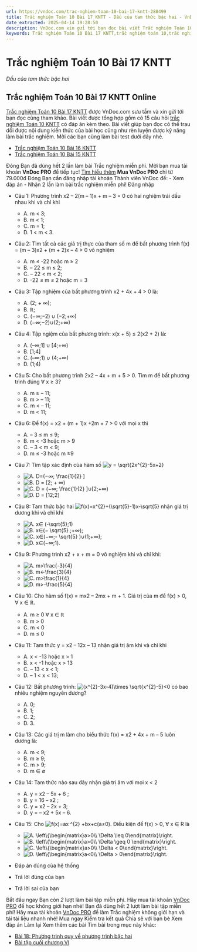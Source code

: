 ```yaml
---
url: https://vndoc.com/trac-nghiem-toan-10-bai-17-kntt-288499
title: Trắc nghiệm Toán 10 Bài 17 KNTT - Dấu của tam thức bậc hai - VnDoc.com
date_extracted: 2025-04-14 19:28:50
description: VnDoc.com xin gửi tới bạn đọc bài viết Trắc nghiệm Toán 10 Bài 17 KNTT. Mời các bạn cùng tham khảo chi tiết.
keywords: Trắc nghiệm Toán 10 Bài 17 KNTT,trắc nghiệm toán 10,trắc nghiệm toán 10 KNTT,toán 10,toán lớp 10,toán 10 KNTT,toán 10 bài 17,Dấu của tam thức bậc hai,Trắc nghiệm Toán 10 Bài 17 KNTT online
---
```


# Trắc nghiệm Toán 10 Bài 17 KNTT
 _Dấu của tam thức bậc hai_
## Trắc nghiệm Toán 10 Bài 17 KNTT Online
[Trắc nghiệm Toán 10 Bài 17 KNTT](<https://vndoc.com/trac-nghiem-toan-10-bai-17-kntt-288499>) được VnDoc.com sưu tầm và xin gửi tới bạn đọc cùng tham khảo. Bài viết được tổng hợp gồm có 15 câu hỏi [trắc nghiệm Toán 10 KNTT](<https://vndoc.com/test-mon-toan-lop10>) có đáp án kèm theo. Bài viết giúp bạn đọc có thể trau dồi được nội dung kiến thức của bài học cũng như rèn luyện được kỹ năng làm bài trắc nghiệm. Mời các bạn cùng làm bài test dưới đây nhé.
  * [Trắc nghiệm Toán 10 Bài 16 KNTT](<https://vndoc.com/trac-nghiem-toan-10-bai-16-kntt-288495>)
  * [Trắc nghiệm Toán 10 Bài 15 KNTT](<https://vndoc.com/trac-nghiem-toan-10-bai-15-kntt-288491>)

Đóng
Bạn đã dùng hết 2 lần làm bài Trắc nghiệm miễn phí. Mời bạn mua tài khoản **VnDoc PRO** để tiếp tục\! [Tìm hiểu thêm](</pro>)
**Mua VnDoc PRO** chỉ từ 79.000đ
Đóng
Bạn cần đăng nhập tài khoản Thành viên VnDoc để:
\- Xem đáp án
\- Nhận 2 lần làm bài trắc nghiệm miễn phí\!
Đăng nhập 
  * Câu 1:
Phương trình x2 – 2\(m – 1\)x + m – 3 = 0 có hai nghiệm trái dấu nhau khi và chỉ khi
    * A. m < 3;
    * B. m < 1;
    * C. m = 1;
    * D. 1 < m < 3.
  * Câu 2:
Tìm tất cả các giá trị thực của tham số m để bất phương trình f\(x\) = \(m – 3\)x2 \+ \(m + 2\)x – 4 > 0 vô nghiệm
    * A. m ≤ -22 hoặc m ≥ 2
    * B. – 22 ≤ m ≤ 2;
    * C. – 22 < m < 2;
    * D. -22 ≤ m ≤ 2 hoặc m = 3
  * Câu 3:
Tập nghiệm của bất phương trình x2 \+ 4x + 4 > 0 là:
    * A. \(2; + ∞\);
    * B. ℝ;
    * C. \(−∞;−2\) ∪ \(−2;+∞\)
    * D. \(−∞;−2\)∪\(2;+∞\)
  * Câu 4:
Tập ngiệm của bất phương trình: x\(x + 5\) ≤ 2\(x2 \+ 2\) là:
    * A. \(–∞;1\] ∪ \[4;+∞\)
    * B. \[1;4\]
    * C. \(–∞;1\) ∪ \(4;+∞\)
    * D. \(1;4\)
  * Câu 5:
Cho bất phương trình 2x2 – 4x + m + 5 > 0\. Tìm m để bất phương trình đúng ∀ x ≥ 3?
    * A. m ≥ – 11;
    * B. m > – 11;
    * C. m < – 11;
    * D. m < 11;
  * Câu 6:
Để f\(x\) = x2 \+ \(m + 1\)x +2m + 7 > 0 với mọi x thì
    * A. – 3 ≤ m ≤ 9;
    * B. m < -3 hoặc m > 9
    * C. – 3 < m < 9;
    * D. m ≤ -3 hoặc m ≥9
  * Câu 7:
Tìm tập xác định của hàm số ![y = \\sqrt{2x^{2}-5x+2}](https://tex.vdoc.vn?tex=y%20%3D%20%5Csqrt%7B2x%5E%7B2%7D-5x%2B2%7D)
    * ![A. D=\(−∞; \\frac{1}{2} \]](https://tex.vdoc.vn?tex=A.%C2%A0D%3D\(%E2%88%92%E2%88%9E%3B%20%5Cfrac%7B1%7D%7B2%7D%20%5D)
    * ![B. D = \[2; + ∞\)](https://tex.vdoc.vn?tex=B.%C2%A0D%20%3D%20%5B2%3B%20%2B%20%E2%88%9E\))
    * ![C. D = \(−∞; \\frac{1}{2} \]∪\[2;+∞\)](https://tex.vdoc.vn?tex=C.%C2%A0D%20%3D%C2%A0\(%E2%88%92%E2%88%9E%3B%20%5Cfrac%7B1%7D%7B2%7D%20%5D%E2%88%AA%5B2%3B%2B%E2%88%9E\))
    * ![D. D = \[12;2\]](https://tex.vdoc.vn?tex=D.%C2%A0D%C2%A0%3D%C2%A0%5B12%3B2%5D)
  * Câu 8:
Tam thức bậc hai ![f\(x\)=x^{2}+\(\\sqrt{5}-1\)x-\\sqrt{5}](https://tex.vdoc.vn?tex=f\(x\)%3Dx%5E%7B2%7D%2B\(%5Csqrt%7B5%7D-1\)x-%5Csqrt%7B5%7D) nhận giá trị dương khi và chỉ khi
    * ![A. x∈ \(-\\sqrt{5};1\)](https://tex.vdoc.vn?tex=A.%C2%A0x%E2%88%88%20\(-%5Csqrt%7B5%7D%3B1\))
    * ![B. x∈\(− \\sqrt{5} ;+∞\);](https://tex.vdoc.vn?tex=B.%C2%A0x%E2%88%88\(%E2%88%92%20%5Csqrt%7B5%7D%20%3B%2B%E2%88%9E\)%3B)
    * ![C. x∈\(−∞;- \\sqrt{5} \)∪\(1;+∞\);](https://tex.vdoc.vn?tex=C.%C2%A0x%E2%88%88\(%E2%88%92%E2%88%9E%3B-%20%5Csqrt%7B5%7D%20\)%E2%88%AA\(1%3B%2B%E2%88%9E\)%3B)
    * ![D. x∈\(−∞;1\).](https://tex.vdoc.vn?tex=D.%C2%A0x%E2%88%88\(%E2%88%92%E2%88%9E%3B1\).)
  * Câu 9:
Phương trình x2 \+ x + m = 0 vô nghiệm khi và chỉ khi:
    * ![A. m>\\frac{-3}{4}](https://tex.vdoc.vn?tex=A.%20m%3E%5Cfrac%7B-3%7D%7B4%7D)
    * ![B. m<-\\frac{3}{4}](https://tex.vdoc.vn?tex=B.%20m%3C-%5Cfrac%7B3%7D%7B4%7D)
    * ![C. m>\\frac{1}{4}](https://tex.vdoc.vn?tex=C.%20m%3E%5Cfrac%7B1%7D%7B4%7D)
    * ![D. m>-\\frac{5}{4}](https://tex.vdoc.vn?tex=D.%20m%3E-%5Cfrac%7B5%7D%7B4%7D)
  * Câu 10:
Cho hàm số f\(x\) = mx2 – 2mx + m + 1. Giá trị của m để f\(x\) > 0, ∀ x ∈ ℝ.
    * A. m ≥ 0 ∀ x ∈ ℝ
    * B. m > 0
    * C. m < 0
    * D. m ≤ 0
  * Câu 11:
Tam thức y = x2 – 12x – 13 nhận giá trị âm khi và chỉ khi
    * A. x < -13 hoặc x > 1
    * B. x < -1 hoặc x > 13
    * C. – 13 < x < 1;
    * D. – 1 < x < 13;
  * Câu 12:
Bất phương trình: ![\(x^{2}-3x-4\)\\times \\sqrt{x^{2}-5}<0](https://tex.vdoc.vn?tex=\(x%5E%7B2%7D-3x-4\)%5Ctimes%20%5Csqrt%7Bx%5E%7B2%7D-5%7D%3C0) có bao nhiêu nghiệm nguyên dương?
    * A. 0;
    * B. 1;
    * C. 2;
    * D. 3.
  * Câu 13:
Các giá trị m làm cho biểu thức f\(x\) = x2 \+ 4x + m – 5 luôn dương là:
    * A. m < 9;
    * B. m ≥ 9;
    * C. m > 9;
    * D. m ∈ ∅
  * Câu 14:
Tam thức nào sau đây nhận giá trị âm với mọi x < 2
    * A. y = x2 – 5x + 6 ;
    * B. y = 16 – x2 ;
    * C. y = x2 – 2x + 3;
    * D. y = – x2 \+ 5x – 6.
  * Câu 15:
Cho ![f\(x\)=ax ^{2} +bx+c\(a≠0\)](https://tex.vdoc.vn?tex=f\(x\)%3Dax%20%5E%7B2%7D%20%2Bbx%2Bc\(a%E2%89%A00\)). Điều kiện để f\(x\) > 0, ∀ x ∈ R là
    * ![A. \\left\\{\\begin{matrix}a>0\\\\ \\Delta \\leq 0\\end{matrix}\\right.](https://tex.vdoc.vn?tex=A.%20%5Cleft%5C%7B%5Cbegin%7Bmatrix%7Da%3E0%5C%5C%20%5CDelta%C2%A0%5Cleq%200%5Cend%7Bmatrix%7D%5Cright.)
    * ![B. \\left\\{\\begin{matrix}a>0\\\\ \\Delta \\geq 0 \\end{matrix}\\right.](https://tex.vdoc.vn?tex=B.%20%5Cleft%5C%7B%5Cbegin%7Bmatrix%7Da%3E0%5C%5C%20%5CDelta%20%5Cgeq%200%20%5Cend%7Bmatrix%7D%5Cright.)
    * ![C. \\left\\{\\begin{matrix}a>0\\\\ \\Delta < 0\\end{matrix}\\right.](https://tex.vdoc.vn?tex=C.%20%5Cleft%5C%7B%5Cbegin%7Bmatrix%7Da%3E0%5C%5C%20%5CDelta%20%3C%200%5Cend%7Bmatrix%7D%5Cright.)
    * ![D. \\left\\{\\begin{matrix}a<0\\\\ \\Delta > 0\\end{matrix}\\right.](https://tex.vdoc.vn?tex=D.%20%5Cleft%5C%7B%5Cbegin%7Bmatrix%7Da%3C0%5C%5C%20%5CDelta%C2%A0%3E%200%5Cend%7Bmatrix%7D%5Cright.)

  * Đáp án đúng của hệ thống
  * Trả lời đúng của bạn
  * Trả lời sai của bạn

Bắt đầu ngay
Bạn còn _2_ lượt làm bài tập miễn phí. Hãy mua tài khoản [VnDoc PRO](</pro>) để học không giới hạn nhé\!  Bạn đã dùng hết 2 lượt làm bài tập miễn phí\! Hãy mua tài khoản [VnDoc PRO](</pro>) để làm Trắc nghiệm không giới hạn và tải tài liệu nhanh nhé\!  Mua ngay
Kiểm tra kết quả Chia sẻ với bạn bè Xem đáp án Làm lại
Xem thêm các bài Tìm bài trong mục này khác:
  * [Bài 18: Phương trình quy về phương trình bậc hai](</trac-nghiem-toan-10-bai-18-kntt-288503>)
  * [Bài tập cuối chương VI](</trac-nghiem-toan-10-bai-tap-cuoi-chuong-6-kntt-288507>)

